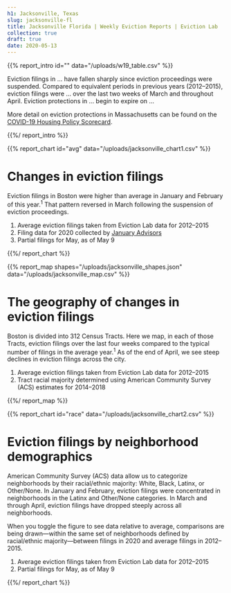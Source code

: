 ```yaml
---
h1: Jacksonville, Texas
slug: jacksonville-fl
title: Jacksonville Florida | Weekly Eviction Reports | Eviction Lab
collection: true
draft: true
date: 2020-05-13
---
```


{{% report_intro id="" data="/uploads/w19_table.csv" %}}

Eviction filings in ... have fallen sharply since eviction proceedings were suspended. Compared to equivalent periods in previous years (2012–2015), eviction filings were ... over the last two weeks of March and throughout April. Eviction protections in ... begin to expire on ...

More detail on eviction protections in Massachusetts can be found on the [COVID-19 Housing Policy Scorecard](https://evictionlab.org/covid-policy-scorecard/fl/).

{{%/ report_intro %}}

{{% report_chart id="avg" data="/uploads/jacksonville_chart1.csv" %}}

# Changes in eviction filings

Eviction filings in Boston were higher than average in January and February of this year.<sup>1</sup> That pattern reversed in March following the suspension of eviction proceedings.

1. Average eviction filings taken from Eviction Lab data for 2012–2015
2. Filing data for 2020 collected by [January Advisors](https://www.januaryadvisors.com/)
3. Partial filings for May, as of May 9

{{%/ report_chart %}}

{{% report_map shapes="/uploads/jacksonville_shapes.json" data="/uploads/jacksonville_map.csv" %}}

# The geography of changes in eviction filings

Boston is divided into 312 Census Tracts. Here we map, in each of those Tracts, eviction filings over the last four weeks compared to the typical number of filings in the average year.<sup>1</sup> As of the end of April, we see steep declines in eviction filings across the city.

1. Average eviction filings taken from Eviction Lab data for 2012–2015
2. Tract racial majority determined using American Community Survey (ACS) estimates for 2014–2018

{{%/ report_map %}}

{{% report_chart id="race" data="/uploads/jacksonville_chart2.csv" %}}

# Eviction filings by neighborhood demographics

American Community Survey (ACS) data allow us to categorize neighborhoods by their racial/ethnic majority: White, Black, Latinx, or Other/None. In January and February, eviction filings were concentrated in neighborhoods in the Latinx and Other/None categories. In March and through April, eviction filings have dropped steeply across all neighborhoods.

When you toggle the figure to see data relative to average, comparisons are being drawn—within the same set of neighborhoods defined by racial/ethnic majority—between filings in 2020 and average filings in 2012–2015.

1. Average eviction filings taken from Eviction Lab data for 2012–2015
2. Partial filings for May, as of May 9

{{%/ report_chart %}}
